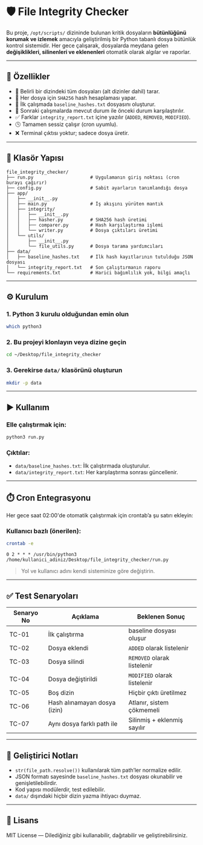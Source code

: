 # 🛡️ File Integrity Checker

Bu proje, `/opt/scripts/` dizininde bulunan kritik dosyaların **bütünlüğünü korumak ve izlemek** amacıyla geliştirilmiş bir Python tabanlı dosya bütünlük kontrol sistemidir. Her gece çalışarak, dosyalarda meydana gelen **değişiklikleri, silinenleri ve eklenenleri** otomatik olarak algılar ve raporlar.

---

## 🚀 Özellikler

- 📂 Belirli bir dizindeki tüm dosyaları (alt dizinler dahil) tarar.
- 🔐 Her dosya için `SHA256` hash hesaplaması yapar.
- 📌 İlk çalışmada `baseline_hashes.txt` dosyasını oluşturur.
- 🧾 Sonraki çalışmalarda mevcut durum ile önceki durum karşılaştırılır.
- ✅ Farklar `integrity_report.txt` içine yazılır (`ADDED`, `REMOVED`, `MODIFIED`).
- 🕓 Tamamen sessiz çalışır (cron uyumlu).
- ❌ Terminal çıktısı yoktur; sadece dosya üretir.

---

## 📁 Klasör Yapısı

```
file_integrity_checker/
├── run.py                     # Uygulamanın giriş noktası (cron burayı çağırır)
├── config.py                  # Sabit ayarların tanımlandığı dosya
├── app/
│   ├── __init__.py
│   ├── main.py                # İş akışını yürüten mantık
│   ├── integrity/
│   │   ├── __init__.py
│   │   ├── hasher.py          # SHA256 hash üretimi
│   │   ├── comparer.py        # Hash karşılaştırma işlemi
│   │   └── writer.py          # Dosya çıktıları üretimi
│   └── utils/
│       ├── __init__.py
│       └── file_utils.py      # Dosya tarama yardımcıları
├── data/
│   ├── baseline_hashes.txt    # İlk hash kayıtlarının tutulduğu JSON dosyası
│   └── integrity_report.txt   # Son çalıştırmanın raporu
└── requirements.txt           # Harici bağımlılık yok, bilgi amaçlı
```

---

## ⚙️ Kurulum

### 1. Python 3 kurulu olduğundan emin olun

```bash
which python3
```

### 2. Bu projeyi klonlayın veya dizine geçin

```bash
cd ~/Desktop/file_integrity_checker
```

### 3. Gerekirse `data/` klasörünü oluşturun

```bash
mkdir -p data
```

---

## ▶️ Kullanım

### Elle çalıştırmak için:

```bash
python3 run.py
```

### Çıktılar:

- `data/baseline_hashes.txt`: İlk çalıştırmada oluşturulur.
- `data/integrity_report.txt`: Her karşılaştırma sonrası güncellenir.

---

## ⏱️ Cron Entegrasyonu

Her gece saat 02:00'de otomatik çalıştırmak için crontab’a şu satırı ekleyin:

### Kullanıcı bazlı (önerilen):

```bash
crontab -e
```

```cron
0 2 * * * /usr/bin/python3 /home/kullanici_adiniz/Desktop/file_integrity_checker/run.py
```

> Yol ve kullanıcı adını kendi sisteminize göre değiştirin.

---

## ✅ Test Senaryoları

| Senaryo No | Açıklama                        | Beklenen Sonuç              |
|------------|----------------------------------|------------------------------|
| TC-01      | İlk çalıştırma                  | baseline dosyası oluşur     |
| TC-02      | Dosya eklendi                   | `ADDED` olarak listelenir   |
| TC-03      | Dosya silindi                   | `REMOVED` olarak listelenir |
| TC-04      | Dosya değiştirildi              | `MODIFIED` olarak listelenir|
| TC-05      | Boş dizin                       | Hiçbir çıktı üretilmez      |
| TC-06      | Hash alınamayan dosya (izin)    | Atlanır, sistem çökmemeli   |
| TC-07      | Aynı dosya farklı path ile      | Silinmiş + eklenmiş sayılır |

---

## 🧪 Geliştirici Notları

- `str(file_path.resolve())` kullanılarak tüm path’ler normalize edilir.
- JSON formatı sayesinde `baseline_hashes.txt` dosyası okunabilir ve genişletilebilirdir.
- Kod yapısı modülerdir, test edilebilir.
- `data/` dışındaki hiçbir dizin yazma ihtiyacı duymaz.

---

## 📄 Lisans

MIT License — Dilediğiniz gibi kullanabilir, dağıtabilir ve geliştirebilirsiniz.
